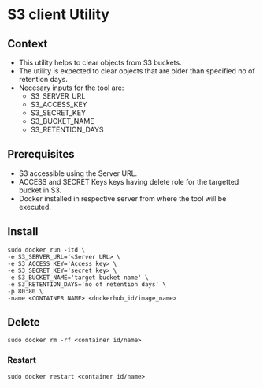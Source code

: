 # S3 client Utility

## Context
* This utility helps to clear objects from S3 buckets.
* The utility is expected to clear objects that are older than specified no of retention days.
* Necesary inputs for the tool are:
  * S3_SERVER_URL
  * S3_ACCESS_KEY 
  * S3_SECRET_KEY
  * S3_BUCKET_NAME
  * S3_RETENTION_DAYS

## Prerequisites
* S3 accessible using the Server URL.
* ACCESS and SECRET Keys keys having delete role for the targetted bucket in S3.
* Docker installed in respective server from where the tool will be executed.

## Install
``` 
sudo docker run -itd \
-e S3_SERVER_URL='<Server URL> \
-e S3_ACCESS_KEY='Access key> \
-e S3_SECRET_KEY='secret key> \
-e S3_BUCKET_NAME='target bucket name' \
-e S3_RETENTION_DAYS='no of retention days' \
-p 80:80 \
-name <CONTAINER NAME> <dockerhub_id/image_name>
```
## Delete
```
sudo docker rm -rf <container id/name>
```

### Restart
```
sudo docker restart <container id/name>
